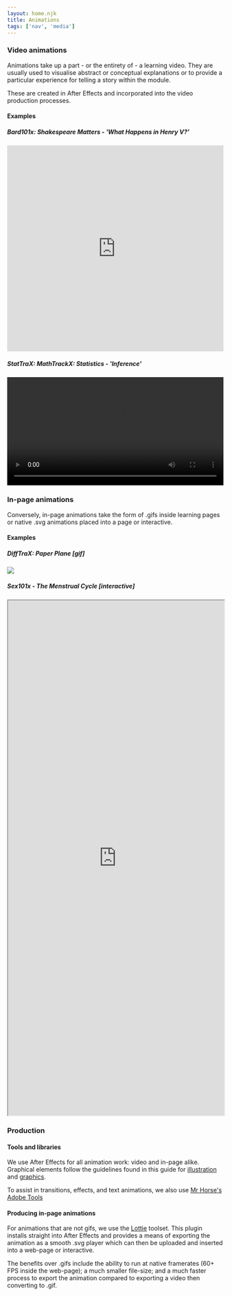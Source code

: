 ```yaml
---
layout: home.njk
title: Animations
tags: ['nav', 'media']
---
```


### Video animations

Animations take up a part - or the entirety of - a learning video. They are usually used to visualise abstract or conceptual explanations or to provide a particular experience for telling a story within the module.

These are created in After Effects and incorporated into the video production processes. 

#### Examples

##### Bard101x: Shakespeare Matters - 'What Happens in Henry V?'
<iframe width="100%" height="480" src="https://www.youtube.com/embed/D7Mi1XFFDh4" title="YouTube video player" frameborder="0" allow="accelerometer; autoplay; clipboard-write; encrypted-media; gyroscope; picture-in-picture" allowfullscreen></iframe>

##### StatTraX: MathTrackX: Statistics - 'Inference'
<video width="100%" src="{{ '../../../assets/video/STAV15_anim.mp4' | url }}" controls></video>

### In-page animations

Conversely, in-page animations take the form of .gifs inside learning pages or native .svg animations placed into a page or interactive.
#### Examples

##### DiffTraX: Paper Plane [gif]

<img src="{{ '../../../assets/images/plane.gif' | url }}">

##### Sex101x - The Menstrual Cycle [interactive]

<iframe title="Menstrual Cycle" src="https://lti-adx.adelaide.edu.au/sex101x/infographic/" style="width: 100%; height: 1200px;"></iframe>


### Production

#### Tools and libraries

We use After Effects for all animation work: video and in-page alike. Graphical elements follow the guidelines found in this guide for [illustration](../illustration) and [graphics](../graphics).

To assist in transitions, effects, and text animations, we also use [Mr Horse's Adobe Tools](https://misterhorse.com/)

#### Producing in-page animations

For animations that are not gifs, we use the [Lottie](https://lottiefiles.com/) toolset. This plugin installs straight into After Effects and provides a means of exporting the animation as a smooth .svg player which can then be uploaded and inserted into a web-page or interactive. 

The benefits over .gifs include the ability to run at native framerates (60+ FPS inside the web-page); a much smaller file-size; and a much faster process to export the animation compared to exporting a video then converting to .gif.